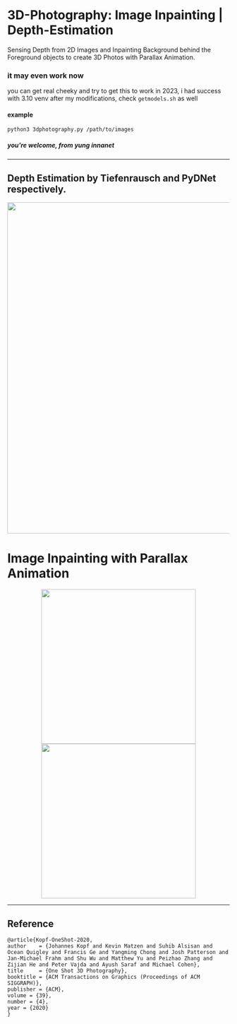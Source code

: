 # 3D-Photography: Image Inpainting | Depth-Estimation
<p>Sensing Depth from 2D Images and Inpainting Background behind the Foreground objects to create 3D Photos with Parallax Animation.</p>


### it may even work now
you can get real cheeky and try to get this to work in 2023, i had success with 3.10 venv after my modifications, check `getmodels.sh` as well
#### example
`python3 3dphotography.py /path/to/images`

##### you're welcome, from yung innanet

---

## Depth Estimation by Tiefenrausch	and PyDNet respectively.

<p align="center">
  <img src="assets/depth.png" width="750">
</p>

# Image Inpainting with Parallax Animation

<p align="center">
    <img src="assets/swing.gif" height="350">
    <img src="assets/dolly-zoom.gif" height="350">
</p>


---
## Reference

    @article{Kopf-OneShot-2020,
    author    = {Johannes Kopf and Kevin Matzen and Suhib Alsisan and Ocean Quigley and Francis Ge and Yangming Chong and Josh Patterson and Jan-Michael Frahm and Shu Wu and Matthew Yu and Peizhao Zhang and Zijian He and Peter Vajda and Ayush Saraf and Michael Cohen},
    title     = {One Shot 3D Photography},
    booktitle = {ACM Transactions on Graphics (Proceedings of ACM SIGGRAPH)},
    publisher = {ACM},
    volume = {39},
    number = {4},
    year = {2020}
    }
